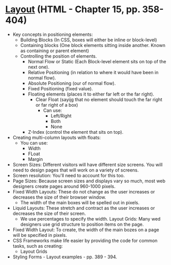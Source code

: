# [Layout](http://htmlandcssbook.com/code-samples/chapter-15/) (HTML - Chapter 15, pp. 358-404)

- Key concepts in positioning elements:
  - Building Blocks (In CSS, boxes will either be inline or block-level)
  - Containing blocks (One block elements sitting inside another. Known as containing or parent element)
  - Controlling the position of elements.
    - Normal Flow or Static (Each Block-level element sits on top of the next one).
    - Relative Positioning (in relation to where it would have been in normal flow).
    - Absolute Positioning (our of normal flow).
    - Fixed Positioning (fixed value).
    - Floating elements (places it to either far left or the far right).
      - Clear Float (sayijg that no element should touch the far right or far right of a box)
        - Can use:
          - Left/Right
          - Both
          - None
    - Z-Index (control the element that sits on top).
- Creating multi-column layouts with floats:
  - You can use:
    - Width
    - FLoat
    - Margin
- Screen Sizes: Different visitors will have different size screens. You will need to design pages that will work on a variety of screens.
- Screen resolution: You'll need to account for this too.
- Page Sizes: Because screen sizes and displays vary so much, most web designers create pages around 960-1000 pixels.
- Fixed Width Layouts: These do not change as the user increases or decreases the size of their browser window.
  - The width of the main boxes will be spelled out in pixels.
- Liquid Layouts: These stretch and contract as the user increases or decreases the size of their screen.
  - We use percentages to specify the width.
    Layout Grids: Many wed designers use grid structure to position items on the page.
- Fixed Width Layout: To create, the width of the main bozes on a page will be specified in pixels.
- CSS Frameworks make life easier by providing the code for common tasks, such as creating:
  - Layout Grids
- Styling Forms - Layout examples - pp. 389 - 394.
